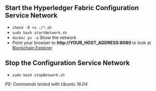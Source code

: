 ## Start the Hyperledger Fabric Configuration Service Network

* `chmod -R +x ./*.sh`
* `sudo bash startNetwork.sh`
* `docker ps -a` Show the network
* Point your browser to **http://YOUR_HOST_ADDRESS:8080** to look at [Blockchain Explorer](https://github.com/hyperledger/blockchain-explorer)

## Stop the Configuration Service Network
* `sudo bash stopNetwork.sh`


*PS: Commands tested with Ubuntu 16.04*
